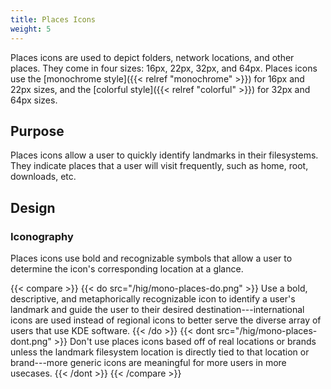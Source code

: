 ```yaml
---
title: Places Icons
weight: 5
---
```


Places icons are used to depict folders, network locations, and other
places. They come in four sizes: 16px, 22px, 32px, and 64px. Places
icons use the [monochrome style]({{< relref "monochrome" >}}) for 16px and 22px sizes,
and the [colorful style]({{< relref "colorful" >}}) for 32px and 64px
sizes.

Purpose
-------

Places icons allow a user to quickly identify landmarks in their
filesystems. They indicate places that a user will visit frequently,
such as home, root, downloads, etc.

Design
------

### Iconography

Places icons use bold and recognizable symbols that allow a user to
determine the icon\'s corresponding location at a glance.

{{< compare >}}
{{< do src="/hig/mono-places-do.png" >}}
Use a bold, descriptive, and metaphorically recognizable icon to identify
a user's landmark and guide the user to their desired destination---international
icons are used instead of regional icons to better serve the diverse array of
users that use KDE software.
{{< /do >}}
{{< dont src="/hig/mono-places-dont.png" >}}
Don't use places icons based off of real locations or brands unless the
landmark filesystem location is directly tied to that location or brand---more
generic icons are meaningful for more users in more usecases.
{{< /dont >}}
{{< /compare >}}
